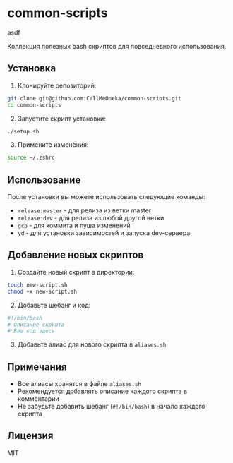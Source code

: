 # common-scripts

asdf

Коллекция полезных bash скриптов для повседневного использования.

## Установка

1. Клонируйте репозиторий:

```bash
git clone git@github.com:CallMeOneka/common-scripts.git
cd common-scripts
```

2. Запустите скрипт установки:

```bash
./setup.sh
```

3. Примените изменения:
```bash
source ~/.zshrc
```

## Использование

После установки вы можете использовать следующие команды:

- `release:master` - для релиза из ветки master
- `release:dev` - для релиза из любой другой ветки
- `gcp` - для коммита и пуша изменений
- `yd` - для установки зависимостей и запуска dev-сервера

## Добавление новых скриптов

1. Создайте новый скрипт в директории:
```bash
touch new-script.sh
chmod +x new-script.sh
```

2. Добавьте шебанг и код:
```bash
#!/bin/bash
# Описание скрипта
# Ваш код здесь
```

3. Добавьте алиас для нового скрипта в `aliases.sh`

## Примечания

- Все алиасы хранятся в файле `aliases.sh`
- Рекомендуется добавлять описание каждого скрипта в комментарии
- Не забудьте добавить шебанг (`#!/bin/bash`) в начало каждого скрипта

## Лицензия

MIT
